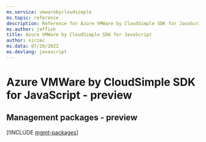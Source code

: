 ```yaml
---
ms.service: vmwarebycloudsimple
ms.topic: reference
description: Reference for Azure VMWare by CloudSimple SDK for JavaScript
ms.author: jeffish
title: Azure VMWare by CloudSimple SDK for JavaScript
author: xirzec
ms.data: 07/26/2022
ms.devlang: javascript
---
```

# Azure VMWare by CloudSimple SDK for JavaScript - preview

## Management packages - preview
[!INCLUDE [mgmt-packages](vmware-by-cloudsimple-mgmt-index.md)]
